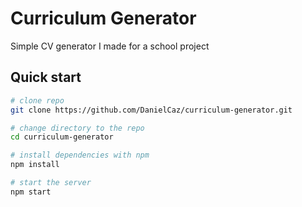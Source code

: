 # Curriculum Generator

Simple CV generator I made for a school project

## Quick start

```bash
# clone repo
git clone https://github.com/DanielCaz/curriculum-generator.git

# change directory to the repo
cd curriculum-generator

# install dependencies with npm
npm install

# start the server
npm start
```
